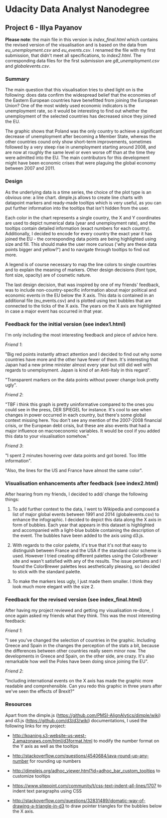 # Udacity Data Analyst Nanodegree
## Project 6 - Illya Payanov

**Please note**: the main file in this version is *index_final.html* which contains the revised version of the visualisation and is based on the data from *eu_unemployment.csv* and *eu_events.csv*. I renamed the file with my first submission, that didn't meet all specifications, to *index2.html*. The corresponding data files for the first submission are *g8_unemployment.csv* and *globalevents.csv*.

### Summary

The main question that this visualisation tries to shed light on is the following: does data confirm the widespread belief that the economies of the Eastern European countries have benefitted from joining the European Union? One of the most widely used economic indicators is the unemployment rate, so it would be interesting to find out whether the unemployment of the selected countries has decreased since they joined the EU. 

The graphic shows that Poland was the only country to achieve a significant decrease of unemployment after becoming a Member State, whereas the other countries cound only show short-term improvements, sometimes followed by a very steep rise in unemployment starting around 2008, and are now at roughly the same level or even worse off than at the time they were admitted into the EU. The main contributors for this development might have been economic crises that were plaguing the global economy between 2007 and 2011.

### Design

As the underlying data is a time series, the choice of the plot type is an obvious one: a line chart. dimple.js allows to create line charts with datapoint markers and ready-made tooltips which is very useful, as you can put further information into the tooltips that isn't hidden from the user. 

Each color in the chart represents a single country, the X and Y coordinates are used to depict numerical data (year and unemployment rate), and the tooltips contain detailed information (exact numbers for each country). Additionally, I decided to encode for every country the exact year it has joined the EU - the corresponding data points are being highlighted using size and fill. This should make the user more curious ('why are these data points bigger and yellow?') and to navigate through tooltips to find out more.

A legend is of course necessary to map the line colors to single countries and to explain the meaning of markers.
Other design decisions (font type, font size, opacity) are of cosmetic nature.

The last design decision, that was inspired by one of my friends' feedback, was to include non-country-specific information about major political and economic events in the EU below the X axis. This data is contained in an additional file (eu_events.csv) and is plotted using text bubbles that are connected to the ticks of the X axis. The years on the X axis are highlighted in case a major event has occurred in that year. 

### Feedback for the initial version (see index1.html)

I'm only including the most interesting feedback and piece of advice here.

*Friend 1*: 

"Big red points instantly attract attention and I decided to find out why some countries have more and the other have fewer of them. It's interesting that Japan had a new prime minister almost every year but still did well with regards to unemployment. Japan is kind of an Anti-Italy in this regard".

"Transparent markers on the data points without power change look pretty ugly".

*Friend 2*:

"TBF i think this graph is pretty uninformative compared to the ones you could see in the press, DER SPIEGEL for instance. It's cool to see when changes in power occurred in each country, but there's some global context missing here. You don't see any mention of the 2007-2008 financial crisis, or the European debt crisis, but these are also events that had a major influence on macroeconomic variables. It would be cool if you added this data to your visualisation somehow."

*Friend 3*:

"I spent 2 minutes hovering over data points and got bored. Too little information".

"Also, the lines for the US and France have almost the same color".

### Visualisation enhancements after feedback (see index2.html)

After hearing from my friends, I decided to add/ change the following things:

1) To add further context to the data, I went to Wikipedia and composed a list of major global events between 1991 and 2014 (globalevents.csv) to enhance the infographic. I decided to depict this data along the X axis in form of bubbles. Each year that appears in this dataset is highlighted and accompanied with a light-blue bubble containing the description of the event. The bubbles have been added to the axis using d3.js.

2) With regards to the color palette, it's true that it's not that easy to distinguish between France and the USA if the standard color scheme is used. However I tried creating different palettes using the ColorBrewer site and wasn't satisfied with any of the results. The issue pertains and I found the ColorBrewer palettes less aesthetically pleasing, so I decided to stick with the standard palette.

3) To make the markers less ugly, I just made them smaller. I think they look much more elegant with the size 2.

### Feedback for the revised version (see index_final.html)

After having my project reviewed and getting my visualisation re-done, I once again asked my friends what they think. This was the most interesting feedback:

*Friend 1*: 

"I see you've changed the selection of countries in the graphic. Including Greece and Spain in the changes the perception of the stats a bit, because the differences between other countries really seem minor now. The developments in Greece and Spain, on the other side, are crazy. It's also remarkable how well the Poles have been doing since joining the EU".

*Friend 2*:

"Including international events on the X axis has made the graphic more readable and comprehensible. Can you redo this graphic in three years after we've seen the effects of Brexit?"

### Resources

Apart from the dimple.js (https://github.com/PMSI-AlignAlytics/dimple/wiki) and d3.js (https://github.com/d3/d3/wiki) documentations, I used the following links for my project: 

* http://koaning.s3-website-us-west-2.amazonaws.com/html/d3format.html to modify the number format on the Y axis as well as the tooltips

* http://stackoverflow.com/questions/4540684/java-round-up-any-number for rounding up numbers

* http://dimplejs.org/adhoc_viewer.html?id=adhoc_bar_custom_tooltips to customize tooltips

* https://www.sitepoint.com/community/t/css-text-indent-all-lines/1707 to indent text paragraphs using CSS

* http://stackoverflow.com/questions/32831489/idomatic-way-of-drawing-a-triangle-in-d3 to draw pointer triangles for the bubbles below the X axis.
